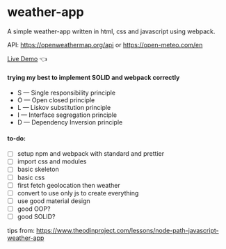 # weather-app

A simple weather-app written in html, css and javascript using webpack.

API: https://openweathermap.org/api or https://open-meteo.com/en

[Live Demo](https://chicco4.github.io/weather-app/) :point_left:

#### trying my best to implement SOLID and webpack correctly

- S — Single responsibility principle
- O — Open closed principle
- L — Liskov substitution principle
- I — Interface segregation principle
- D — Dependency Inversion principle

#### to-do:

- [ ] setup npm and webpack with standard and prettier
- [ ] import css and modules
- [ ] basic skeleton
- [ ] basic css
- [ ] first fetch geolocation then weather
- [ ] convert to use only js to create everything
- [ ] use good material design
- [ ] good OOP?
- [ ] good SOLID?

tips from: https://www.theodinproject.com/lessons/node-path-javascript-weather-app
